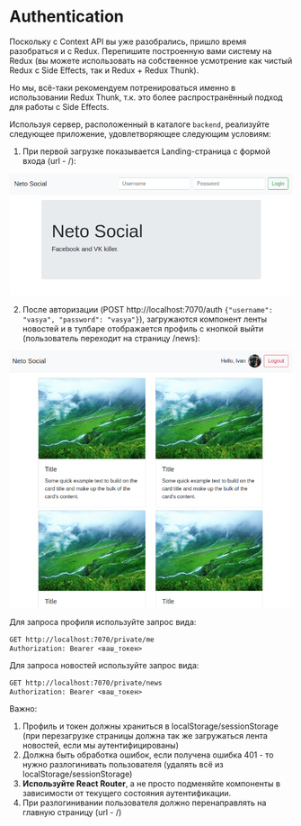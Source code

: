 Authentication
===

Поскольку с Context API вы уже разобрались, пришло время разобраться и с Redux. Перепишите построенную вами систему на Redux (вы можете использовать на собственное усмотрение как чистый Redux с Side Effects, так и Redux + Redux Thunk).

Но мы, всё-таки рекомендуем потренироваться именно в использовании Redux Thunk, т.к. это более распространённый подход для работы с Side Effects.

Используя сервер, расположенный в каталоге `backend`, реализуйте следующее приложение, удовлетворяющее следующим условиям:

1. При первой загрузке показывается Landing-страница с формой входа (url - /):

![](src/assets/unauthenticated.png)

2. После авторизации (POST http://localhost:7070/auth `{"username": "vasya", "password": "vasya"}`), загружаются компонент ленты новостей и в тулбаре отображается профиль с кнопкой выйти (пользователь переходит на страницу /news):

![](src/assets/authenticated.png)

Для запроса профиля используйте запрос вида:
```
GET http://localhost:7070/private/me
Authorization: Bearer <ваш_токен>
```

Для запроса новостей используйте запрос вида:
```
GET http://localhost:7070/private/news
Authorization: Bearer <ваш_токен>
```

Важно:
1. Профиль и токен должны храниться в localStorage/sessionStorage (при перезагрузке страницы должна так же загружаться лента новостей, если мы аутентифицированы)
1. Должна быть обработка ошибок, если получена ошибка 401 - то нужно разлогинивать пользователя (удалять всё из localStorage/sessionStorage)
1. **Используйте React Router**, а не просто подменяйте компоненты в зависимости от текущего состояния аутентификации.
1. При разлогинивании пользователя должно перенаправлять на главную страницу (url - /)
